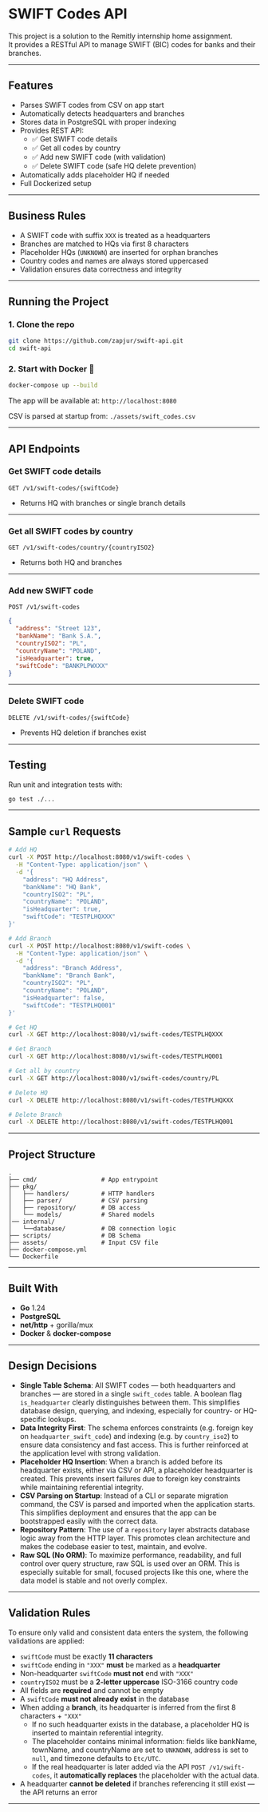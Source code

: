 # SWIFT Codes API

This project is a solution to the Remitly internship home assignment.  
It provides a RESTful API to manage SWIFT (BIC) codes for banks and their branches.

---

## Features

- Parses SWIFT codes from CSV on app start
- Automatically detects headquarters and branches
- Stores data in PostgreSQL with proper indexing
- Provides REST API:
  - ✅ Get SWIFT code details
  - ✅ Get all codes by country
  - ✅ Add new SWIFT code (with validation)
  - ✅ Delete SWIFT code (safe HQ delete prevention)
- Automatically adds placeholder HQ if needed
- Full Dockerized setup

---

## Business Rules

- A SWIFT code with suffix `XXX` is treated as a headquarters
- Branches are matched to HQs via first 8 characters
- Placeholder HQs (`UNKNOWN`) are inserted for orphan branches
- Country codes and names are always stored uppercased
- Validation ensures data correctness and integrity

---

## Running the Project

### 1. Clone the repo

```bash
git clone https://github.com/zapjur/swift-api.git
cd swift-api
```

### 2. Start with Docker 🐳

```bash
docker-compose up --build
```

The app will be available at: `http://localhost:8080`

CSV is parsed at startup from: `./assets/swift_codes.csv`

---

## API Endpoints

### Get SWIFT code details

```
GET /v1/swift-codes/{swiftCode}
```

- Returns HQ with branches or single branch details

---

### Get all SWIFT codes by country

```
GET /v1/swift-codes/country/{countryISO2}
```

- Returns both HQ and branches

---

### Add new SWIFT code

```
POST /v1/swift-codes
```

```json
{
  "address": "Street 123",
  "bankName": "Bank S.A.",
  "countryISO2": "PL",
  "countryName": "POLAND",
  "isHeadquarter": true,
  "swiftCode": "BANKPLPWXXX"
}
```

---

### Delete SWIFT code

```
DELETE /v1/swift-codes/{swiftCode}
```

- Prevents HQ deletion if branches exist

---

## Testing

Run unit and integration tests with:

```bash
go test ./...
```

---

##  Sample `curl` Requests

```bash
# Add HQ
curl -X POST http://localhost:8080/v1/swift-codes \
  -H "Content-Type: application/json" \
  -d '{
    "address": "HQ Address",
    "bankName": "HQ Bank",
    "countryISO2": "PL",
    "countryName": "POLAND",
    "isHeadquarter": true,
    "swiftCode": "TESTPLHQXXX"
}'

# Add Branch
curl -X POST http://localhost:8080/v1/swift-codes \
  -H "Content-Type: application/json" \
  -d '{
    "address": "Branch Address",
    "bankName": "Branch Bank",
    "countryISO2": "PL",
    "countryName": "POLAND",
    "isHeadquarter": false,
    "swiftCode": "TESTPLHQ001"
}'

# Get HQ
curl -X GET http://localhost:8080/v1/swift-codes/TESTPLHQXXX

# Get Branch
curl -X GET http://localhost:8080/v1/swift-codes/TESTPLHQ001

# Get all by country
curl -X GET http://localhost:8080/v1/swift-codes/country/PL

# Delete HQ
curl -X DELETE http://localhost:8080/v1/swift-codes/TESTPLHQXXX

# Delete Branch
curl -X DELETE http://localhost:8080/v1/swift-codes/TESTPLHQ001
```

---

## Project Structure

```
.
├── cmd/                  # App entrypoint
├── pkg/
│   ├── handlers/         # HTTP handlers
│   ├── parser/           # CSV parsing
│   ├── repository/       # DB access
│   └── models/           # Shared models
│── internal/
│   └──database/          # DB connection logic
├── scripts/              # DB Schema
├── assets/               # Input CSV file
├── docker-compose.yml
└── Dockerfile
```

---

## Built With

- **Go** 1.24
- **PostgreSQL**
- **net/http** + gorilla/mux
- **Docker** & **docker-compose**

---

## Design Decisions

- **Single Table Schema**: All SWIFT codes — both headquarters and branches — are stored in a single `swift_codes` table. A boolean flag `is_headquarter` clearly distinguishes between them. This simplifies database design, querying, and indexing, especially for country- or HQ-specific lookups.
- **Data Integrity First**: The schema enforces constraints (e.g. foreign key on `headquarter_swift_code`) and indexing (e.g. by `country_iso2`) to ensure data consistency and fast access. This is further reinforced at the application level with strong validation.
- **Placeholder HQ Insertion**: When a branch is added before its headquarter exists, either via CSV or API, a placeholder headquarter is created. This prevents insert failures due to foreign key constraints while maintaining referential integrity.
- **CSV Parsing on Startup**: Instead of a CLI or separate migration command, the CSV is parsed and imported when the application starts. This simplifies deployment and ensures that the app can be bootstrapped easily with the correct data.
- **Repository Pattern**: The use of a `repository` layer abstracts database logic away from the HTTP layer. This promotes clean architecture and makes the codebase easier to test, maintain, and evolve.
- **Raw SQL (No ORM)**: To maximize performance, readability, and full control over query structure, raw SQL is used over an ORM. This is especially suitable for small, focused projects like this one, where the data model is stable and not overly complex.

---

## Validation Rules

To ensure only valid and consistent data enters the system, the following validations are applied:

- `swiftCode` must be exactly **11 characters**
- `swiftCode` ending in `"XXX"` **must** be marked as a **headquarter**
- Non-headquarter `swiftCode` **must not** end with `"XXX"`
- `countryISO2` must be a **2-letter uppercase** ISO-3166 country code
- All fields are **required** and cannot be empty
- A `swiftCode` **must not already exist** in the database
- When adding a **branch**, its headquarter is inferred from the first 8 characters + `"XXX"`
    - If no such headquarter exists in the database, a placeholder HQ is inserted to maintain referential integrity.
    - The placeholder contains minimal information: fields like bankName, townName, and countryName are set to `UNKNOWN`, address is set to `null`, and timezone defaults to `Etc/UTC`.
    - If the real headquarter is later added via the API `POST /v1/swift-codes`, it **automatically replaces** the placeholder with the actual data.
- A headquarter **cannot be deleted** if branches referencing it still exist — the API returns an error

---
